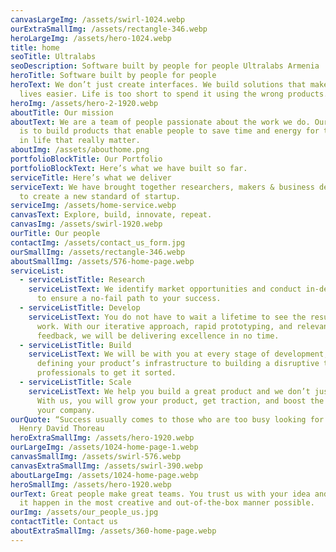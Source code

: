 ```yaml
---
canvasLargeImg: /assets/swirl-1024.webp
ourExtraSmallImg: /assets/rectangle-346.webp
heroLargeImg: /assets/hero-1024.webp
title: home
seoTitle: Ultralabs
seoDescription: Software built by people for people Ultralabs Armenia
heroTitle: Software built by people for people
heroText: We don’t just create interfaces. We build solutions that make people’s
  lives easier. Life is too short to spend it using the wrong products.
heroImg: /assets/hero-2-1920.webp
aboutTitle: Our mission
aboutText: We are a team of people passionate about the work we do. Our mission
  is to build products that enable people to save time and energy for the things
  in life that really matter.
aboutImg: /assets/abouthome.png
portfolioBlockTitle: Our Portfolio
portfolioBlockText: Here’s what we have built so far.
serviceTitle: Here’s what we deliver
serviceText: We have brought together researchers, makers & business developers
  to create a new standard of startup.
serviceImg: /assets/home-service.webp
canvasText: Explore, build, innovate, repeat.
canvasImg: /assets/swirl-1920.webp
ourTitle: Our people
contactImg: /assets/contact_us_form.jpg
ourSmallImg: /assets/rectangle-346.webp
aboutSmallImg: /assets/576-home-page.webp
serviceList:
  - serviceListTitle: Research
    serviceListText: We identify market opportunities and conduct in-depth research
      to ensure a no-fail path to your success.
  - serviceListTitle: Develop
    serviceListText: You do not have to wait a lifetime to see the results of our
      work. With our iterative approach, rapid prototyping, and relevant market
      feedback, we will be delivering excellence in no time.
  - serviceListTitle: Build
    serviceListText: We will be with you at every stage of development, from
      defining your product’s infrastructure to building a disruptive team of
      professionals to get it sorted.
  - serviceListTitle: Scale
    serviceListText: We help you build a great product and we don’t just stop there.
      With us, you will grow your product, get traction, and boost the value of
      your company.
ourQuote: “Success usually comes to those who are too busy looking for it.” —
  Henry David Thoreau
heroExtraSmallImg: /assets/hero-1920.webp
ourLargeImg: /assets/1024-home-page-1.webp
canvasSmallImg: /assets/swirl-576.webp
canvasExtraSmallImg: /assets/swirl-390.webp
aboutLargeImg: /assets/1024-home-page.webp
heroSmallImg: /assets/hero-1920.webp
ourText: Great people make great teams. You trust us with your idea and we make
  it happen in the most creative and out-of-the-box manner possible.
ourImg: /assets/our_people_us.jpg
contactTitle: Contact us
aboutExtraSmallImg: /assets/360-home-page.webp
---
```

